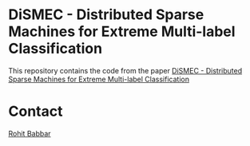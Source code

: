 # DiSMEC - Distributed Sparse Machines for Extreme Multi-label Classification

This repository contains the code from the paper [DiSMEC - Distributed Sparse Machines for Extreme Multi-label Classification](https://arxiv.org/abs/1609.02521)

# Contact

[Rohit Babbar](rohit.babbar@aalto.fi)
